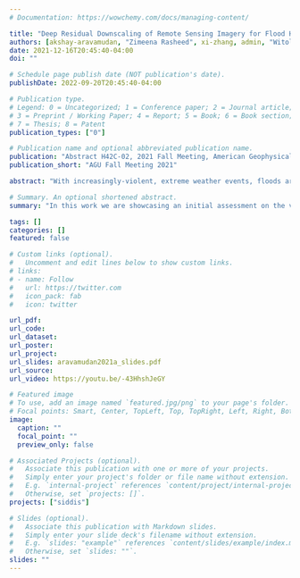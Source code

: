 ```yaml
---
# Documentation: https://wowchemy.com/docs/managing-content/

title: "Deep Residual Downscaling of Remote Sensing Imagery for Flood Hazard Assessment"
authors: [akshay-aravamudan, "Zimeena Rasheed", xi-zhang, admin, "Witold F. Krajewski", "Efthymios I. Nikolopoulos"]
date: 2021-12-16T20:45:40-04:00
doi: ""

# Schedule page publish date (NOT publication's date).
publishDate: 2022-09-20T20:45:40-04:00

# Publication type.
# Legend: 0 = Uncategorized; 1 = Conference paper; 2 = Journal article;
# 3 = Preprint / Working Paper; 4 = Report; 5 = Book; 6 = Book section;
# 7 = Thesis; 8 = Patent
publication_types: ["0"]

# Publication name and optional abbreviated publication name.
publication: "Abstract H42C-02, 2021 Fall Meeting, American Geophysical Union"
publication_short: "AGU Fall Meeting 2021"

abstract: "With increasingly-violent, extreme weather events, floods are an especially daunting threat. Our proactive attempts at managing flood hazards are constantly evolving and, as of late, reinforced by advances in machine learning and remote sensing techniques. Flood Inundation Maps (FIMs) provide valuable information for developing effective, pre-flood mitigation strategies for large regions of interest, provided they are of sufficiently high spatial resolution. To this end, leveraging existing remote sensing products only yields low-resolution FIMs. Alternatively, numerically obtaining FIMs of sufficiently high spatial resolution via physics-based modeling remains a computationally-intensive process. This pilot work explores the viability of downscaling (upsampling) low-resolution FIMs to an appropriate spatial resolution via a deep super-resolution technique. Specifically, we utilize a multi-layer Residual Deep Network (RDN) to gradually downscale (300m to 30m resolution) FIMs derived for the state of Iowa, as a proof of concept. To enhance the accuracy of the resulting FIMs, we incorporate relevant Digital Elevation Maps (DEMs) data at a resolution of 30m. In this manner, our approach considers topographical features such as the horizontal and vertical reach to the nearest drainage, which are easily extracted from DEMs. We further investigate the degree to which such topographic features enhance such super-resolution tasks. Finally, our approach offers two main advantages. First, once our RDN is trained, generating high-resolution FIMs via downscaling can be orders of magnitude faster than physics-based modeling approaches. Secondly, judging from our preliminary results, opportunities arise to utilize widely-available remote sensing products to produce high-resolution FIMs, potentially rendering our approach applicable on a global scale."

# Summary. An optional shortened abstract.
summary: "In this work we are showcasing an initial assessment on the viability of downscaling (upsampling) low-resolution flood inundation maps to finer spatial resolution via a multi-layer Residual Deep Network that leverages relevant topographic data."

tags: []
categories: []
featured: false

# Custom links (optional).
#   Uncomment and edit lines below to show custom links.
# links:
# - name: Follow
#   url: https://twitter.com
#   icon_pack: fab
#   icon: twitter

url_pdf:
url_code:
url_dataset:
url_poster:
url_project:
url_slides: aravamudan2021a_slides.pdf
url_source:
url_video: https://youtu.be/-43HhshJeGY

# Featured image
# To use, add an image named `featured.jpg/png` to your page's folder. 
# Focal points: Smart, Center, TopLeft, Top, TopRight, Left, Right, BottomLeft, Bottom, BottomRight.
image:
  caption: ""
  focal_point: ""
  preview_only: false

# Associated Projects (optional).
#   Associate this publication with one or more of your projects.
#   Simply enter your project's folder or file name without extension.
#   E.g. `internal-project` references `content/project/internal-project/index.md`.
#   Otherwise, set `projects: []`.
projects: ["siddis"]

# Slides (optional).
#   Associate this publication with Markdown slides.
#   Simply enter your slide deck's filename without extension.
#   E.g. `slides: "example"` references `content/slides/example/index.md`.
#   Otherwise, set `slides: ""`.
slides: ""
---
```

